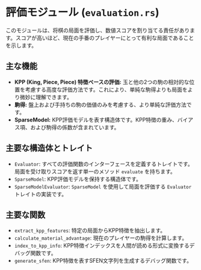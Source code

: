 # 評価モジュール (`evaluation.rs`)

このモジュールは、将棋の局面を評価し、数値スコアを割り当てる責任があります。スコアが高いほど、現在の手番のプレイヤーにとって有利な局面であることを示します。

## 主な機能

*   **KPP (King, Piece, Piece) 特徴ベースの評価:** 玉と他の2つの駒の相対的な位置を考慮する高度な評価方法です。これにより、単純な駒得よりも局面をより微妙に理解できます。
*   **駒得:** 盤上および手持ちの駒の価値のみを考慮する、より単純な評価方法です。
*   **SparseModel:** KPP評価モデルを表す構造体です。KPP特徴の重み、バイアス項、および駒得の係数が含まれています。

## 主要な構造体とトレイト

*   `Evaluator`: すべての評価関数のインターフェースを定義するトレイトです。局面を受け取りスコアを返す単一のメソッド `evaluate` を持ちます。
*   `SparseModel`: KPP評価モデルを保持する構造体です。
*   `SparseModelEvaluator`: `SparseModel` を使用して局面を評価する `Evaluator` トレイトの実装です。

## 主要な関数

*   `extract_kpp_features`: 特定の局面からKPP特徴を抽出します。
*   `calculate_material_advantage`: 現在のプレイヤーの駒得を計算します。
*   `index_to_kpp_info`: KPP特徴インデックスを人間が読める形式に変換するデバッグ関数です。
*   `generate_sfen`: KPP特徴を表すSFEN文字列を生成するデバッグ関数です。